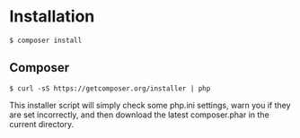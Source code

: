 Installation
============

    $ composer install

Composer
------------

    $ curl -sS https://getcomposer.org/installer | php

This installer script will simply check some php.ini settings, warn you if they are set incorrectly, and then download the latest composer.phar in the current directory.

